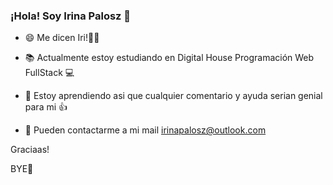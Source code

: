 ### ¡Hola! Soy Irina Palosz 👋

<!--
**IrinaPalosz/IrinaPalosz** is a ✨ _special_ ✨ repository because its `README.md` (this file) appears on your GitHub profile.
-->
- 😄 Me dicen Iri!💃💗

- 📚 Actualmente estoy estudiando en Digital House Programación Web FullStack 💻

- 🙋 Estoy aprendiendo asi que cualquier comentario y ayuda serian genial para mi 👍

- 📧 Pueden contactarme a mi mail irinapalosz@outlook.com

Graciaas!

BYE👋


